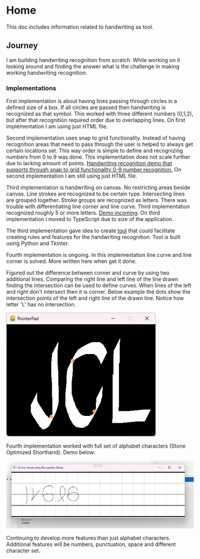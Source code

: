 # Home

This doc includes information related to handwriting as tool.

## Journey

I am building handwriting recognition from scratch. While working on it looking around and finding the answer what is the challenge in making working handwriting recognition.

### Implementations

First implementation is about having lines passing through circles in a defined size of a box. If all circles are passed then handwriting is recognized as that symbol. This worked with three different numbers (0,1,2), but after that recognition required order due to overlapping lines. On first implementation I am using just HTML file.

Second implementation uses snap to grid functionality. Instead of having recognition areas that need to pass through the user is helped to always get certain locations set. This way order is simple to define and recognizing numbers from 0 to 9 was done. This implementation does not scale further due to lacking amount of points. [Handwriting recognition demo that supports through snap to grid functionality 0-9 number recognition.](https://xdvarpunen.github.io/handwriting-0-9-snap-to-grid/) On second implementation I am still using just HTML file.

Third implementation is handwriting on canvas. No restricting areas beside canvas. Line strokes are recognized to be certain type. Intersecting lines are grouped together. Stroke groups are recognized as letters. There was trouble with differentiating line corner and line curve. Third implementation recognized roughly 5 or more letters. [Demo incoming](https://github.com/xdvarpunen/handwriting-canvas). On third implementation I moved to TypeScript due to size of the application.

The third implementation gave idea to create [tool](https://github.com/xdvarpunen/stroke-order) that could facilitate creating rules and features for the handwriting recognition. Tool is built using Python and Tkinter.

Fourth implementation is ongoing. In this implementation line curve and line corner is solved. More written here when get it done.

Figured out the difference between corner and curve by using two additional lines. Comparing the right line and left line of the line drawn finding the intersection can be used to define curves. When lines of the left and right don't intersect then it is corner. Below example the dots show the intersection points of the left and right line of the drawn line. Notice how letter 'L' has no intersection.

![Screenshot](img/curve_vs_corner.png)

Fourth implementation worked with full set of alphabet characters (Stone Optimized Shorthand). Demo below:

![Screenshot](img/shorthand_demo.png)

Continuing to develop more features than just alphabet characters. Additional features will be numbers, punctuation, space and different character set.